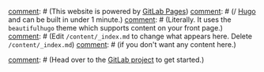 [comment]: # (## Front Page Content)

[comment]: # (This website is powered by [GitLab Pages](https://about.gitlab.com/features/pages/))
[comment]: # (/ [Hugo](https://gohugo.io) and can be built in under 1 minute.)
[comment]: # (Literally. It uses the `beautifulhugo` theme which supports content on your front page.)
[comment]: # (Edit `/content/_index.md` to change what appears here. Delete `/content/_index.md`)
[comment]: # (if you don't want any content here.)

[comment]: # (Head over to the [GitLab project](https://gitlab.com/pages/hugo) to get started.)
